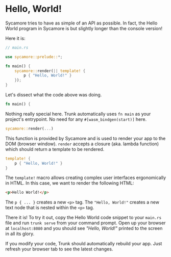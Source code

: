 # Hello, World!

Sycamore tries to have as simple of an API as possible. In fact, the Hello World program in Sycamore is but slightly longer than the console version!

Here it is:

```rust
// main.rs

use sycamore::prelude::*;

fn main() {
    sycamore::render(|| template! {
        p { "Hello, World!" }
    });
}
```

Let's dissect what the code above was doing.

```rust
fn main() {
```

Nothing really special here. Trunk automatically uses `fn main` as your project's entrypoint. No need for any `#[wasm_bindgen(start)]` here.

```rust
sycamore::render(...)
```

This function is provided by Sycamore and is used to render your app to the DOM (browser window). `render` accepts a closure (aka. lambda function) which should return a template to be rendered.

```rust
template! {
    p { "Hello, World!" }
}
```

The `template!` macro allows creating complex user interfaces ergonomically in HTML. In this case, we want to render the following HTML:

```html
<p>Hello World!</p>
```

The `p { ... }` creates a new `<p>` tag. The `"Hello, World!"` creates a new text node that is nested within the `<p>` tag.

There it is! To try it out, copy the Hello World code snippet to your `main.rs` file and run `trunk serve` from your command prompt. Open up your browser at `localhost:8080` and you should see _"Hello, World!"_ printed to the screen in all its glory.

If you modify your code, Trunk should automatically rebuild your app. Just refresh your browser tab to see the latest changes.
